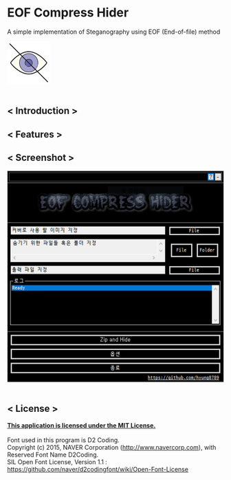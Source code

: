 # EOF Compress Hider

A simple implementation of Steganography using EOF (End-of-file) method

<img src="/res/icons8-hide-100.png"><br></br>

## < Introduction >

## < Features >

## < Screenshot >
<img src="demo1.png"><br></br>

## < License >
<b>[This application is licensed under the MIT License.](https://github.com/hyung8789/EOF_Compress_Hider/blob/master/LICENSE)</b><br></br>
Font used in this program is D2 Coding.<br>
Copyright (c) 2015, NAVER Corporation (http://www.navercorp.com), with Reserved Font Name D2Coding.<br>
SIL Open Font License, Version 1.1 : https://github.com/naver/d2codingfont/wiki/Open-Font-License<br></br>
